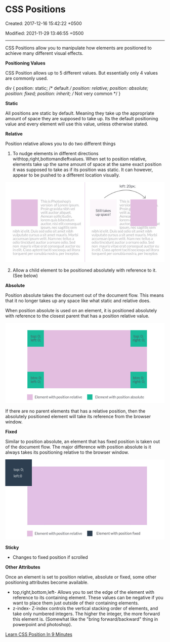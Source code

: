 # CSS Positions

Created: 2017-12-16 15:42:22 +0500

Modified: 2021-11-29 13:46:55 +0500

---

CSS Positions allow you to manipulate how elements are positioned to achieve many different visual effects.



**Positioning Values**

CSS Position allows up to 5 different values. But essentially only 4 values are commonly used.

div {
position: static; /* default */
position: relative;
position: absolute;
position: fixed;
position: inherit; /* Not very common */
}



**Static**

All positions are static by default. Meaning they take up the appropriate amount of space they are supposed to take up. Its the default positioning value and every element will use this value, unless otherwise stated.



**Relative**

Position relative allows you to do two different things

1.  To nudge elements in different directions withtop,right,bottomandleftvalues.
    When set to position relative, elements take up the same amount of space at the same exact position it was supposed to take as if its position was static.
    It can however, appear to be pushed to a different location visually.

![](media/CSS-Intro_CSS-Positions-image1.jpg)

2.  Allow a child element to be positioned absolutely with reference to it. (See below)



**Absolute**

Position absolute takes the document out of the document flow. This means that it no longer takes up any space like what static and relative does.

When position absolute is used on an element, it is positioned absolutely with reference to the closest parent that has a position relative value.

![top: O left: O btm: Element with position relative op: O; btm: O', ight: O Element with position absolute ](media/CSS-Intro_CSS-Positions-image2.jpg)

If there are no parent elements that has a relative position, then the absolutely positioned element will take its reference from the browser window.



**Fixed**

Similar to position absolute, an element that has fixed position is taken out of the document flow. The major difference with position absolute is it always takes its positioning relative to the browser window.

![top: 0•, left:O Element with position relative Element with position fixed ](media/CSS-Intro_CSS-Positions-image3.jpg)



**Sticky**
-   Changes to fixed position if scrolled



**Other Attributes**

Once an element is set to position relative, absolute or fixed, some other positioning attributes become available.
-   top,right,bottom,left- Allows you to set the edge of the element with reference to its containing element. These values can be negative if you want to place them just outside of their containing elements.
-   z-index- Z-index controls the vertical stacking order of elements, and take only numbered integers. The higher the integer, the more forward this element is. (Somewhat like the "bring forward/backward" thing in powerpoint and photoshop).



[Learn CSS Position In 9 Minutes](https://www.youtube.com/watch?v=jx5jmI0UlXU)



